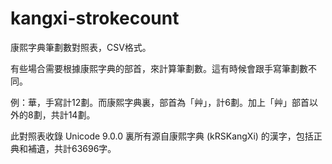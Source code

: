 # kangxi-strokecount

康熙字典筆劃數對照表，CSV格式。

有些場合需要根據康熙字典的部首，來計算筆劃數。這有時候會跟手寫筆劃數不同。

例：華，手寫計12劃。而康熙字典裏，部首為「艸」，計6劃。加上「艸」部首以外的8劃，共計14劃。

此對照表收錄 Unicode 9.0.0 裏所有源自康熙字典 (kRSKangXi) 的漢字，包括正典和補遺，共計63696字。